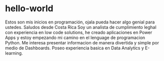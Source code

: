 # hello-world
Estos son mis inicios en programación, ojala pueda hacer algo genial para ustedes. Saludos desde Costa Rica
Soy un analista de cumplimiento leghal con experiencia en low code solutions, he creado aplicaciones en Power Apps y estoy empezando mi camino en el lenguage de programacion Python. Me interesa presentar informacion de manera divertida y simple por medio de Dashboards. Poseo experiencia basica en Data Analytics y E-learning.
